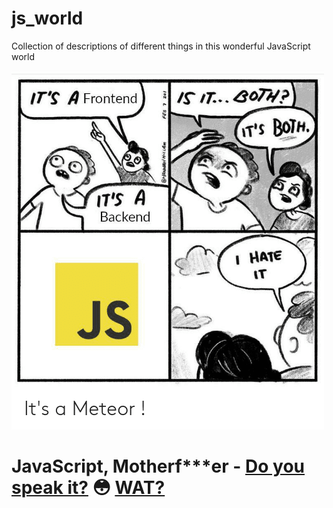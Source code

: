 # js_world
Collection of descriptions of different things in this wonderful JavaScript world

![Image](its-a-js.png)

# JavaScript, Motherf***er - [Do you speak it?](./Do%20you%20speak%20JS.md) 😳 [WAT?](https://www.destroyallsoftware.com/talks/wat)